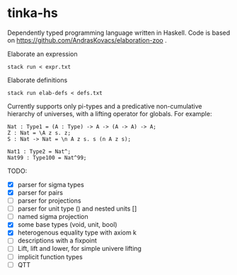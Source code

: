 # tinka-hs

Dependently typed programming language written in Haskell.
Code is based on https://github.com/AndrasKovacs/elaboration-zoo .

Elaborate an expression
```
stack run < expr.txt
```

Elaborate definitions
```
stack run elab-defs < defs.txt
```

Currently supports only pi-types and a predicative non-cumulative hierarchy of universes, with a lifting operator for globals.
For example:
```
Nat : Type1 = (A : Type) -> A -> (A -> A) -> A;
Z : Nat = \A z s. z;
S : Nat -> Nat = \n A z s. s (n A z s);

Nat1 : Type2 = Nat^;
Nat99 : Type100 = Nat^99;
```

TODO:
- [x] parser for sigma types
- [x] parser for pairs
- [ ] parser for projections
- [ ] parser for unit type () and nested units []
- [ ] named sigma projection
- [x] some base types (void, unit, bool)
- [x] heterogenous equality type with axiom k
- [ ] descriptions with a fixpoint
- [ ] Lift, lift and lower, for simple univere lifting
- [ ] implicit function types
- [ ] QTT
